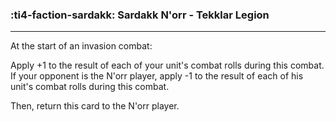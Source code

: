 ### :ti4-faction-sardakk: __Sardakk N'orr - Tekklar Legion__

---
At the start of an invasion combat:

Apply +1 to the result of each of your unit's combat rolls during this combat. 
If your opponent is the N'orr player, apply -1 to the result of each of his unit's combat rolls during this combat.

Then, return this card to the N'orr player.